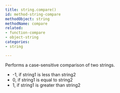 ```yaml
---
title: string.compare()
id: method-string-compare
methodObject: string
methodName: compare
related:
- function-compare
- object-string
categories:
- string

---
```


Performs a case-sensitive comparison of two strings.

- -1, if string1 is less than string2
- 0, if string1 is equal to string2
- 1, if string1 is greater than string2

